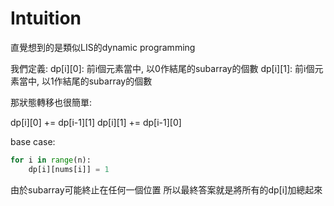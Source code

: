 # Intuition

直覺想到的是類似LIS的dynamic programming

我們定義:
dp[i][0]: 前i個元素當中, 以0作結尾的subarray的個數 
dp[i][1]: 前i個元素當中, 以1作結尾的subarray的個數

那狀態轉移也很簡單:

dp[i][0] += dp[i-1][1]
dp[i][1] += dp[i-1][0]

base case:

```py
for i in range(n):
    dp[i][nums[i]] = 1
```

由於subarray可能終止在任何一個位置
所以最終答案就是將所有的dp[i]加總起來